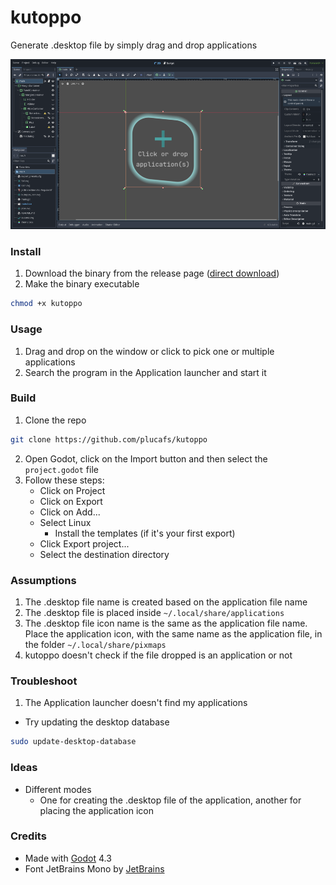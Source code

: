 # kutoppo
Generate .desktop file by simply drag and drop applications

![kutoppo godot editor screenshot](images/editor_screenshot_kutoppo.png)

### Install
1. Download the binary from the release page ([direct download](#))
2. Make the binary executable
```sh
chmod +x kutoppo
```
### Usage
1. Drag and drop on the window or click to pick one or multiple applications 
2. Search the program in the Application launcher and start it

### Build
1. Clone the repo
```sh
git clone https://github.com/plucafs/kutoppo
```
2. Open Godot, click on the Import button and then select the `project.godot` file
3. Follow these steps:
	- Click on Project
	- Click on Export
	- Click on Add...
	- Select Linux
		- Install the templates (if it's your first export)
	- Click Export project...
	- Select the destination directory
### Assumptions
1. The .desktop file name is created based on the application file name
2. The .desktop file is placed inside `~/.local/share/applications`
3. The .desktop file icon name is the same as the application file name. Place the application icon, with the same name as the application file, in the folder `~/.local/share/pixmaps`
3. kutoppo doesn't check if the file dropped is an application or not


### Troubleshoot
1. The Application launcher doesn't find my applications

- Try updating the desktop database
```sh
sudo update-desktop-database
```

### Ideas
- Different modes
	- One for creating the .desktop file of the application, another for placing the application icon 

### Credits
- Made with [Godot](https://godotengine.org/) 4.3
- Font JetBrains Mono by [JetBrains](https://www.jetbrains.com/lp/mono/)